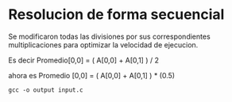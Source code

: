 # Resolucion de forma secuencial

Se modificaron todas las divisiones por sus correspondientes multiplicaciones para optimizar la velocidad de ejecucion.

Es decir Promedio[0,0] = ( A[0,0] + A[0,1] ) / 2

ahora es Promedio [0,0] = ( A[0,0] + A[0,1] ) * (0.5)

```
gcc -o output input.c
```